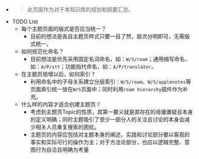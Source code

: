 - > 此页面作为对于本知识库的规划和纲要汇总。
- TODO List
    - 每个主题页面的版式是否应当统一？
        - 目前的想法是各自主题页样式只要一目了然，层次分明即可，无需版式统一。
    - 如何规范化命名？
        - 目前想法是优先采用固定名词命名，如：`W/S/roam`；通用缩写命名，如：`A/P/stt`；功能指代命名，如：`A/P/translator`。
    - 在主题页倍增以后，如何索引？
        - 利用命名中的子母关系建立分层索引：`W/S/roam`、`W/S/applenotes`等页面索引统一放在`W/S`页面中；同时利用`roam hierarchy`插件作为补充。
    - 什么样的内容才适合创建主题页？
        - 考虑到主题页Topic的性质，其第一要义就是其存在的毋庸置疑且本身的定义明确；同时主题吸引了至少一部分人的关注且讨论的本身会减少相关人员重复搜索的困扰。
        - 主题页的内容应包括对主题本身的阐述，实践和讨论部分要以客观的事实和实际可行的操作为主；对于方法论部分，也应以逻辑完整、意图行为自洽且明确为考量
